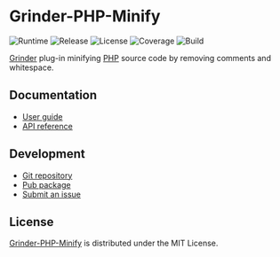 # Grinder-PHP-Minify
![Runtime](https://badgen.net/badge/dart/%3E%3D2.8.0/green) ![Release](https://img.shields.io/pub/v/grinder_php_minify.svg) ![License](https://badgen.net/badge/license/MIT/blue) ![Coverage](https://badgen.net/coveralls/c/github/cedx/grinder-php-minify) ![Build](https://badgen.net/github/checks/cedx/grinder-php-minify)

[Grinder](https://pub.dev/packages/grinder) plug-in minifying [PHP](https://www.php.net) source code by removing comments and whitespace.

## Documentation
- [User guide](https://docs.belin.io/grinder-php-minify)
- [API reference](https://api.belin.io/grinder-php-minify)

## Development
- [Git repository](https://git.belin.io/cedx/grinder-php-minify)
- [Pub package](https://pub.dev/packages/grinder_php_minify)
- [Submit an issue](https://git.belin.io/cedx/grinder-php-minify/issues)

## License
[Grinder-PHP-Minify](https://docs.belin.io/grinder-php-minify) is distributed under the MIT License.
